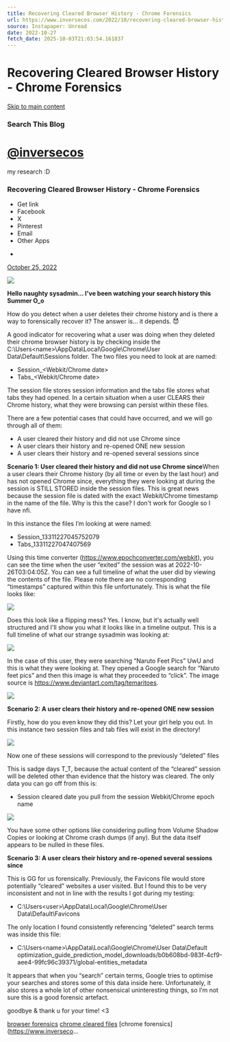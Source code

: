 ```yaml
---
title: Recovering Cleared Browser History - Chrome Forensics
url: https://www.inversecos.com/2022/10/recovering-cleared-browser-history.html
source: Instapaper: Unread
date: 2022-10-27
fetch_date: 2025-10-03T21:03:54.161837
---
```


# Recovering Cleared Browser History - Chrome Forensics

[Skip to main content](#main)

### Search This Blog

# [@inversecos](https://www.inversecos.com/)

my research :D

### Recovering Cleared Browser History - Chrome Forensics

* Get link
* Facebook
* X
* Pinterest
* Email
* Other Apps

-
[October 25, 2022](https://www.inversecos.com/2022/10/recovering-cleared-browser-history.html "permanent link")

[![](https://blogger.googleusercontent.com/img/b/R29vZ2xl/AVvXsEjes_w04ny8KT-yk16_rz9f-Jb9_TNEgJEgXQ9Eco1ag9utDpWAydu27qGmq4QBN6sp3HY61amOjhIXRELHSF1kxtICIszyqupBklRP55iGrb6tycz_-xuoGk0aC6sVqAvlcKIF7gLZBSSOeyg4J2X4mgKEi4We6n8hhxwvHEpmx9n4AkzSGvrZar3ytw/s16000/COVER.png)](https://blogger.googleusercontent.com/img/b/R29vZ2xl/AVvXsEjes_w04ny8KT-yk16_rz9f-Jb9_TNEgJEgXQ9Eco1ag9utDpWAydu27qGmq4QBN6sp3HY61amOjhIXRELHSF1kxtICIszyqupBklRP55iGrb6tycz_-xuoGk0aC6sVqAvlcKIF7gLZBSSOeyg4J2X4mgKEi4We6n8hhxwvHEpmx9n4AkzSGvrZar3ytw/s2067/COVER.png)

**Hello naughty sysadmin... I've been watching your search history this Summer O\_o**

How do you detect when a user deletes their chrome history and is there a way to forensically recover it? The answer is… it depends. 😈

A good indicator for recovering what a user was doing when they deleted their chrome browser history is by checking inside the C:\Users\<name>\AppData\Local\Google\Chrome\User Data\Default\Sessions folder. The two files you need to look at are named:

* Session\_<Webkit/Chrome date>
* Tabs\_<Webkit/Chrome date>

The session file stores session information and the tabs file stores what tabs they had opened. In a certain situation when a user CLEARS their Chrome history, what they were browsing can persist within these files.

There are a few potential cases that could have occurred, and we will go through all of them:

* A user cleared their history and did not use Chrome since
* A user clears their history and re-opened ONE new session
* A user clears their history and re-opened several sessions since

**Scenario 1: User cleared their history and did not use Chrome since**When a user clears their Chrome history (by all time or even by the last hour) and has not opened Chrome since, everything they were looking at during the session is STILL STORED inside the session files. This is great news because the session file is dated with the exact Webkit/Chrome timestamp in the name of the file. Why is this the case? I don't work for Google so I have nfi.

In this instance the files I’m looking at were named:

* Session\_13311227045752079
* Tabs\_13311227047407569

Using this time converter (<https://www.epochconverter.com/webkit>), you can see the time when the user “exited” the session was at 2022-10-26T03:04:05Z. You can see a full timeline of what the user did by viewing the contents of the file. Please note there are no corresponding “timestamps” captured within this file unfortunately. This is what the file looks like:

[![](https://blogger.googleusercontent.com/img/b/R29vZ2xl/AVvXsEjsCyIVRAwFv85ibVUrjFZqLMQ6vlGCXTuE9RjeYdq2XcvPBSlhbz4mTNUSfckm2IIZCNQRS0fi4yT-DsnOFixbZ4u1PBuYl8hbafDmiWg1Jj8BofW6GgQ5yosdF-mCt4lqQHoNlsBN-N4G4yyIkvZrsupywsmQAPz81hj0BEfQOUO2YMrFMX_B9NMEvA/s16000/2.png)](https://blogger.googleusercontent.com/img/b/R29vZ2xl/AVvXsEjsCyIVRAwFv85ibVUrjFZqLMQ6vlGCXTuE9RjeYdq2XcvPBSlhbz4mTNUSfckm2IIZCNQRS0fi4yT-DsnOFixbZ4u1PBuYl8hbafDmiWg1Jj8BofW6GgQ5yosdF-mCt4lqQHoNlsBN-N4G4yyIkvZrsupywsmQAPz81hj0BEfQOUO2YMrFMX_B9NMEvA/s1437/2.png)

Does this look like a flipping mess? Yes. I know, but it's actually well structured and I'll show you what it looks like in a timeline output. This is a full timeline of what our strange sysadmin was looking at:

[![](https://blogger.googleusercontent.com/img/b/R29vZ2xl/AVvXsEhUWwfG5MNfunq-qxP3tpbS2ukiB__DxZ6tY56XtrneYQlhAfWHZJgRPJeL_zSYigxaj2pcl5XkB44L4xkX41SrYm7LlcscLribR4p3OQscBRODgoWjkqx-DBCivhulJZph8Cx3MlZSRN3UoL0zi68dCQ_H-zGnRprGBAAvFeM5Pm72Oq4RZ_LCYCWqkQ/s16000/3.png)](https://blogger.googleusercontent.com/img/b/R29vZ2xl/AVvXsEhUWwfG5MNfunq-qxP3tpbS2ukiB__DxZ6tY56XtrneYQlhAfWHZJgRPJeL_zSYigxaj2pcl5XkB44L4xkX41SrYm7LlcscLribR4p3OQscBRODgoWjkqx-DBCivhulJZph8Cx3MlZSRN3UoL0zi68dCQ_H-zGnRprGBAAvFeM5Pm72Oq4RZ_LCYCWqkQ/s1199/3.png)

In the case of this user, they were searching “Naruto Feet Pics” UwU and this is what they were looking at. They opened a Google search for “Naruto feet pics” and then this image is what they proceeded to “click”. The image source is <https://www.deviantart.com/tag/temaritoes>.

[![](https://blogger.googleusercontent.com/img/b/R29vZ2xl/AVvXsEiW5TMHBWQscvq7acMVoVYYEkTyqlK0-WwJToT6cN_WnHxsAlmLtbshZUHtFcflppv6VJqC-xrman-rlXhhBnWfzA2ZrgsHlT0JSFHygixPs94nMWJWKmJOA0Uo4n6zqrgfCAVrPdZ0e02qZh-ETNI_Z15AjCpTon_rdz-GYMgWfUtPSRlGsCnN5DpYCg/s16000/Screen%20Shot%202022-10-26%20at%203.06.10%20pm.png)](https://blogger.googleusercontent.com/img/b/R29vZ2xl/AVvXsEiW5TMHBWQscvq7acMVoVYYEkTyqlK0-WwJToT6cN_WnHxsAlmLtbshZUHtFcflppv6VJqC-xrman-rlXhhBnWfzA2ZrgsHlT0JSFHygixPs94nMWJWKmJOA0Uo4n6zqrgfCAVrPdZ0e02qZh-ETNI_Z15AjCpTon_rdz-GYMgWfUtPSRlGsCnN5DpYCg/s1284/Screen%20Shot%202022-10-26%20at%203.06.10%20pm.png)

**Scenario 2: A user clears their history and re-opened ONE new session**

Firstly, how do you even know they did this? Let your girl help you out. In this instance two session files and tab files will exist in the directory!

[![](https://blogger.googleusercontent.com/img/b/R29vZ2xl/AVvXsEiza0DEIQl2t5JoFbNua9sY3gDGTCZ-CYuKygOPdR1Ptd6pQGdBbUuD3A43tnUu3Ex36jjsk3KONvus0LbkP2kvrdft4JUgYxneX44rDJNRdcXitpdaj1gzqLItptUnKgx6jd2GXUCk-goOFPSLoWD6ev2nwTdCEVIwt5AfaxkNfmuBAFoVKUvIhPxC7Q/s16000/4.png)](https://blogger.googleusercontent.com/img/b/R29vZ2xl/AVvXsEiza0DEIQl2t5JoFbNua9sY3gDGTCZ-CYuKygOPdR1Ptd6pQGdBbUuD3A43tnUu3Ex36jjsk3KONvus0LbkP2kvrdft4JUgYxneX44rDJNRdcXitpdaj1gzqLItptUnKgx6jd2GXUCk-goOFPSLoWD6ev2nwTdCEVIwt5AfaxkNfmuBAFoVKUvIhPxC7Q/s761/4.png)

Now one of these sessions will correspond to the previously “deleted” files

This is sadge days T\_T, because the actual content of the “cleared” session will be deleted other than evidence that the history was cleared. The only data you can go off from this is:

* Session cleared date you pull from the session Webkit/Chrome epoch name

[![](https://blogger.googleusercontent.com/img/b/R29vZ2xl/AVvXsEjF-dTdGljiPlZ5WQ7QnxSc8-f-ijW6_EI5Jz_KzWtM9im3gurWd88YtBBkG_Kojgd5-_mbfbDuI9iFNs-hwy-TdReDMV5Svi947q_Ir3BvqGETVITCVnCAnuW5yu9ekndR4kq0amadaFp_HX0ucO0rMniErMNVORYDTt_HHbM1Wpu6Ws2iAGuw_DnsVw/s16000/5.png)](https://blogger.googleusercontent.com/img/b/R29vZ2xl/AVvXsEjF-dTdGljiPlZ5WQ7QnxSc8-f-ijW6_EI5Jz_KzWtM9im3gurWd88YtBBkG_Kojgd5-_mbfbDuI9iFNs-hwy-TdReDMV5Svi947q_Ir3BvqGETVITCVnCAnuW5yu9ekndR4kq0amadaFp_HX0ucO0rMniErMNVORYDTt_HHbM1Wpu6Ws2iAGuw_DnsVw/s818/5.png)

You have some other options like considering pulling from Volume Shadow Copies or looking at Chrome crash dumps (if any). But the data itself appears to be nulled in these files.

**Scenario 3: A user clears their history and re-opened several sessions since**

This is GG for us forensically. Previously, the Favicons file would store potentially “cleared” websites a user visited. But I found this to be very inconsistent and not in line with the results I got during my testing:

* C:\Users\<user>\AppData\Local\Google\Chrome\User Data\Default\Favicons

The only location I found consistently referencing “deleted” search terms was inside this file:

* C:\Users\<name>\AppData\Local\Google\Chrome\User Data\Default optimization\_guide\_prediction\_model\_downloads/b0b608bd-983f-4cf9-aee4-99fc96c39371/global-entities\_metadata

It appears that when you “search” certain terms, Google tries to optimise your searches and stores some of this data inside here. Unfortunately, it also stores a whole lot of other nonsensical uninteresting things, so I’m not sure this is a good forensic artefact.

goodbye & thank u for your time! <3

[browser forensics](https://www.inversecos.com/search/label/browser%20forensics)
[chrome cleared files](https://www.inversecos.com/search/label/chrome%20cleared%20files)
[chrome forensics](https://www.inverseco...